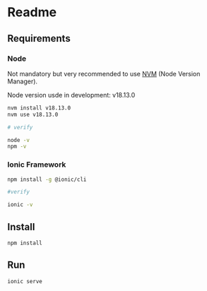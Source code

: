 # Readme

## Requirements

### Node

Not mandatory but very recommended to use [NVM](https://github.com/nvm-sh/nvm#installing-and-updating) (Node Version Manager).

Node version usde in development: v18.13.0

```bash
nvm install v18.13.0
nvm use v18.13.0

# verify

node -v
npm -v
```

### Ionic Framework

```bash
npm install -g @ionic/cli

#verify

ionic -v
```

## Install

```bash
npm install
```

## Run

```bash
ionic serve
```
